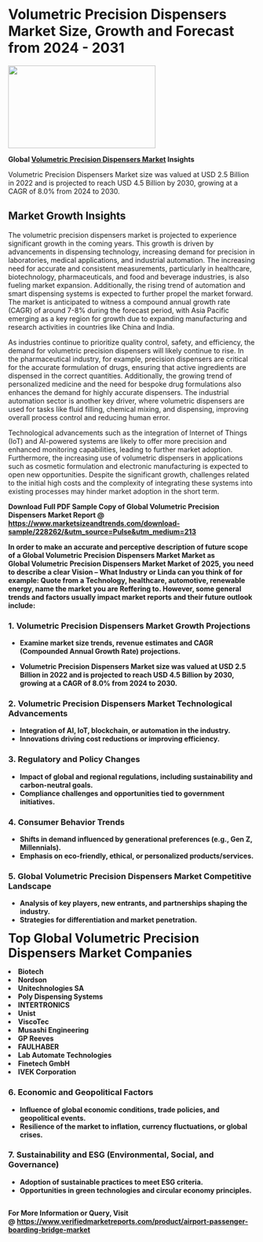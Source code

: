 <H1>Volumetric Precision Dispensers Market Size, Growth and Forecast from 2024 - 2031</H1><img class="aligncenter size-medium wp-image-584254" src="https://thirdeyenews.in/wp-content/uploads/2024/09/Global-Market-Research-300x168.jpeg" alt="" width="300" height="168" /><p><strong>Global&nbsp;<a href="https://www.marketsizeandtrends.com/download-sample/228262/&amp;utm_source=Pulse&amp;utm_medium=213">Volumetric Precision Dispensers Market</a> Insights</strong></p><p>Volumetric Precision Dispensers Market size was valued at USD 2.5 Billion in 2022 and is projected to reach USD 4.5 Billion by 2030, growing at a CAGR of 8.0% from 2024 to 2030.</p><p><h2>Market Growth Insights</h2> <p>The volumetric precision dispensers market is projected to experience significant growth in the coming years. This growth is driven by advancements in dispensing technology, increasing demand for precision in laboratories, medical applications, and industrial automation. The increasing need for accurate and consistent measurements, particularly in healthcare, biotechnology, pharmaceuticals, and food and beverage industries, is also fueling market expansion. Additionally, the rising trend of automation and smart dispensing systems is expected to further propel the market forward. The market is anticipated to witness a compound annual growth rate (CAGR) of around 7-8% during the forecast period, with Asia Pacific emerging as a key region for growth due to expanding manufacturing and research activities in countries like China and India.</p> <p><strong></strong></p> <p>As industries continue to prioritize quality control, safety, and efficiency, the demand for volumetric precision dispensers will likely continue to rise. In the pharmaceutical industry, for example, precision dispensers are critical for the accurate formulation of drugs, ensuring that active ingredients are dispensed in the correct quantities. Additionally, the growing trend of personalized medicine and the need for bespoke drug formulations also enhances the demand for highly accurate dispensers. The industrial automation sector is another key driver, where volumetric dispensers are used for tasks like fluid filling, chemical mixing, and dispensing, improving overall process control and reducing human error.</p> <p>Technological advancements such as the integration of Internet of Things (IoT) and AI-powered systems are likely to offer more precision and enhanced monitoring capabilities, leading to further market adoption. Furthermore, the increasing use of volumetric dispensers in applications such as cosmetic formulation and electronic manufacturing is expected to open new opportunities. Despite the significant growth, challenges related to the initial high costs and the complexity of integrating these systems into existing processes may hinder market adoption in the short term.</p> <p><strong></p><p><span class=""><strong>Download Full PDF Sample Copy of Global Volumetric Precision Dispensers Market Report</strong> @ <a href="https://www.marketsizeandtrends.com/download-sample/228262/&amp;utm_source=Pulse&amp;utm_medium=213" target="_blank">https://www.marketsizeandtrends.com/download-sample/228262/&amp;utm_source=Pulse&amp;utm_medium=213</a></span></p><p>In order to make an accurate and perceptive description of future scope of a Global&nbsp;Volumetric Precision Dispensers Market Market as Global&nbsp;Volumetric Precision Dispensers Market Market of 2025, you need to describe a clear Vision &ndash; What Industry or Linda can you think of for example: Quote from a Technology, healthcare, automotive, renewable energy, name the market you are Reffering to. However, some general trends and factors usually impact market reports and their future outlook include:</p><h3>1.&nbsp;<strong>Volumetric Precision Dispensers Market Growth Projections</strong></h3><ul><li>Examine market size trends, revenue estimates and CAGR (Compounded Annual Growth Rate) projections.</li><li><p>Volumetric Precision Dispensers Market size was valued at USD 2.5 Billion in 2022 and is projected to reach USD 4.5 Billion by 2030, growing at a CAGR of 8.0% from 2024 to 2030.</p></li></ul><h3>2.&nbsp;<strong>Volumetric Precision Dispensers Market Technological Advancements</strong></h3><ul><li>Integration of AI, IoT, blockchain, or automation in the industry.</li><li>Innovations driving cost reductions or improving efficiency.</li></ul><h3>3.&nbsp;<strong>Regulatory and Policy Changes</strong></h3><ul><li>Impact of global and regional regulations, including sustainability and carbon-neutral goals.</li><li>Compliance challenges and opportunities tied to government initiatives.</li></ul><h3>4.&nbsp;<strong>Consumer Behavior Trends</strong></h3><ul><li>Shifts in demand influenced by generational preferences (e.g., Gen Z, Millennials).</li><li>Emphasis on eco-friendly, ethical, or personalized products/services.</li></ul><h3>5.&nbsp;<strong>Global Volumetric Precision Dispensers Market Competitive Landscape</strong></h3><ul><li>Analysis of key players, new entrants, and partnerships shaping the industry.</li><li>Strategies for differentiation and market penetration.</li></ul><p data-pm-slice="1 1 []"><span style="color: inherit; font-family: inherit; font-size: 25px;">Top Global Volumetric Precision Dispensers Market Companies</span></p><div class="" data-test-id=""><p><li>Biotech</li><li> Nordson</li><li> Unitechnologies SA</li><li> Poly Dispensing Systems</li><li> INTERTRONICS</li><li> Unist</li><li> ViscoTec</li><li> Musashi Engineering</li><li> GP Reeves</li><li> FAULHABER</li><li> Lab Automate Technologies</li><li> Finetech GmbH</li><li> IVEK Corporation</li></p></div><h3>6.&nbsp;<strong>Economic and Geopolitical Factors</strong></h3><ul><li>Influence of global economic conditions, trade policies, and geopolitical events.</li><li>Resilience of the market to inflation, currency fluctuations, or global crises.</li></ul><h3>7.&nbsp;<strong>Sustainability and ESG (Environmental, Social, and Governance)</strong></h3><ul><li>Adoption of sustainable practices to meet ESG criteria.</li><li>Opportunities in green technologies and circular economy principles.</li></ul><h2><strong style="font-size: 14px;">For More Information or Query, Visit @&nbsp;</strong><a style="background-color: #ffffff; font-size: 14px;" href="https://www.marketsizeandtrends.com/report/volumetric-precision-dispensers-market/" target="_blank">https://www.verifiedmarketreports.com/product/airport-passenger-boarding-bridge-market</a></h2>
